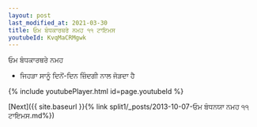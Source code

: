 ```yaml
---
layout: post
last_modified_at: 2021-03-30
title: ਓਮ ਬੰਧਕਾਰਥਰੇ ਨਮਹ ੧੧ ਟਾਇਮਸ
youtubeId: KvqMaCRMgwk
---
```

 
 
 ਓਮ ਬੰਧਕਾਰਥਰੇ ਨਮਹ  
 
 -  ਜਿਹੜਾ ਸਾਨੂੰ ਦਿਨੋਂ-ਦਿਨ ਜ਼ਿੰਦਗੀ ਨਾਲ ਜੋੜਦਾ ਹੈ 
 
  
 
  
 
 
 
 
 
 


{% include youtubePlayer.html id=page.youtubeId %}
 
[Next]({{ site.baseurl }}{% link  split1/_posts/2013-10-07-ਓਮ ਬੰਧਨਯਾ ਨਮਹ ੧੧ ਟਾਇਮਸ.md%})
 
